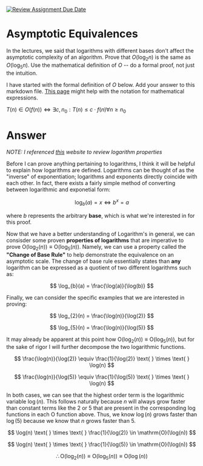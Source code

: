 [![Review Assignment Due Date](https://classroom.github.com/assets/deadline-readme-button-24ddc0f5d75046c5622901739e7c5dd533143b0c8e959d652212380cedb1ea36.svg)](https://classroom.github.com/a/fbkbKZ5N)
# Asymptotic Equivalences

In the lectures, we said that logarithms with different bases don't affect the
asymptotic complexity of an algorithm. Prove that $O(\log_{2} n)$ is the same as
$O(\log_{5} n)$. Use the mathematical definition of $O$ -- do a formal proof,
not just the intuition.

I have started with the formal definition of $O$ below. Add your answer to this
markdown file. [This
page](https://docs.github.com/en/get-started/writing-on-github/working-with-advanced-formatting/writing-mathematical-expressions)
might help with the notation for mathematical expressions.

$T(n) \in O(f(n)) \iff \exists c, n_0: T(n) \leq c \cdot f(n) \forall n \geq n_0$

# Answer

*NOTE: I referenced [this](https://www.cuemath.com/algebra/properties-of-logarithms/) website to review logarithm properties*

Before I can prove anything pertaining to logarithms, I think it will be helpful to explain how logarithms are defined. Logarithms can be thought of as the "inverse" of exponentiation; logarithms and exponents directly coincide with each other. In fact, there exists a fairly simple method of converting between logarithmic and exponetial form:

$$
\log_{b}(a) = x \iff b^{x} = a
$$

where $b$ represents the arbitrary **base**, which is what we're interested in for this proof.

Now that we have a better understanding of Logarithm's in general, we can consisder some proven **properties of logarithms** that are imperative to prove $\mathrm{O}(\log_{2}(n)) \equiv \mathrm{O}(\log_{5}(n))$. Namely, we can use a property called the **"Change of Base Rule"** to help demonstrate the equivalence on an asymptotic scale. The change of base rule essentially states than **any** logarithm can be expressed as a quotient of two different logarithms such as:

$$
\log_{b}(a) = \frac{\log(a)}{\log(b)}
$$

Finally, we can consider the specific examples that we are interested in proving:

$$
\log_{2}(n) = \frac{\log(n)}{\log(2)}
$$

$$
\log_{5}(n) = \frac{\log(n)}{\log(5)}
$$

It may already be apparent at this point how $\mathrm{O}(\log_{2}(n)) \equiv \mathrm{O}(\log_{5}(n))$, but for the sake of rigor I will further decompose the two logarithmic functions.

$$
\frac{\log(n)}{\log(2)} \equiv \frac{1}{\log(2)} \text{ } \times \text{ } \log(n)
$$

$$
\frac{\log(n)}{\log(5)} \equiv \frac{1}{\log(5)} \text{ } \times \text{ } \log(n)
$$

In both cases, we can see that the highest order term is the logarithmic variable $\log(n)$. 
This follows naturally because $n$ will always grow faster than constant terms like the 2 or 5 that are present in the corresponding $\log$ functions in each $\mathrm{O}$ function above. Thus, we know 
$\log(n)$ grows faster than $\log(5)$ because we know that 
$n$ grows faster than $5$.

$$
\log(n) \text{ } \times \text{ } \frac{1}{\log(2)} \in \mathrm{O}(\log(n))
$$

$$
\log(n) \text{ } \times \text{ } \frac{1}{\log(5)} \in \mathrm{O}(\log(n))
$$

$$
\therefore \mathrm{O}(\log_{2}(n)) \equiv \mathrm{O}(\log_{5}(n)) \equiv \mathrm{O}(\log(n))
$$

